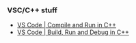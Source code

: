 ### VSC/C++ stuff 
- [VS Code | Compile and Run in C++](https://www.geeksforgeeks.org/vs-code-compile-and-run-in-c/)
- [VS Code | Build, Run and Debug in C++](https://www.geeksforgeeks.org/vs-code-build-run-and-debug-in-c/)
